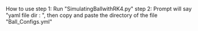 How to use
step 1: Run "SimulatingBallwithRK4.py"
step 2: Prompt will say "yaml file dir : ", then copy and paste the directory of the file "Ball_Configs.yml"
